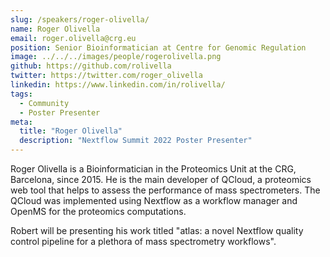 ```yaml
---
slug: /speakers/roger-olivella/
name: Roger Olivella
email: roger.olivella@crg.eu
position: Senior Bioinformatician at Centre for Genomic Regulation
image: ../../../images/people/rogerolivella.png
github: https://github.com/rolivella
twitter: https://twitter.com/roger_olivella
linkedin: https://www.linkedin.com/in/rolivella/
tags:
  - Community
  - Poster Presenter
meta:
  title: "Roger Olivella"
  description: "Nextflow Summit 2022 Poster Presenter"
---
```

Roger Olivella is a Bioinformatician in the Proteomics Unit at the CRG, Barcelona, since 2015. He is the main developer of QCloud, a proteomics web tool that helps to assess the performance of mass spectrometers. The QCloud was implemented using Nextflow as a workflow manager and OpenMS for the proteomics computations.

Robert will be presenting his work titled "atlas: a novel Nextflow quality control pipeline for a plethora of mass spectrometry workflows".
